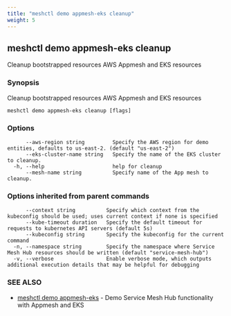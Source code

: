 ```yaml
---
title: "meshctl demo appmesh-eks cleanup"
weight: 5
---
```

## meshctl demo appmesh-eks cleanup

Cleanup bootstrapped resources AWS Appmesh and EKS resources

### Synopsis

Cleanup bootstrapped resources AWS Appmesh and EKS resources

```
meshctl demo appmesh-eks cleanup [flags]
```

### Options

```
      --aws-region string         Specify the AWS region for demo entities, defaults to us-east-2. (default "us-east-2")
      --eks-cluster-name string   Specify the name of the EKS cluster to cleanup.
  -h, --help                      help for cleanup
      --mesh-name string          Specify name of the App mesh to cleanup.
```

### Options inherited from parent commands

```
      --context string          Specify which context from the kubeconfig should be used; uses current context if none is specified
      --kube-timeout duration   Specify the default timeout for requests to kubernetes API servers (default 5s)
      --kubeconfig string       Specify the kubeconfig for the current command
  -n, --namespace string        Specify the namespace where Service Mesh Hub resources should be written (default "service-mesh-hub")
  -v, --verbose                 Enable verbose mode, which outputs additional execution details that may be helpful for debugging
```

### SEE ALSO

* [meshctl demo appmesh-eks](../meshctl_demo_appmesh-eks)	 - Demo Service Mesh Hub functionality with Appmesh and EKS

